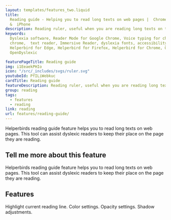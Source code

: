 ```yaml
---
layout: templates/features_two.liquid
title:
  Reading guide - Helping you to read long texts on web pages |  Chrome, Firefox, Edge, iPad
  &  iPhone
description: Reading ruler, useful when you are reading long texts on the web.
keywords:
  Dyslexia software, Reader Mode for Google Chrome, Voice typing for chrome, Text to speech for
  chrome,  text reader, Immersive Reader, dyslexia fonts, accessibility software, dyslexia software,
  Helperbird for Edge, Helperbird for Firefox, Helperbird for Chrome, Opendyslexic for Chrome,
  OpenDyslexic

featurePageTitle: Reading guide
img: i1EeaekPHIo
icon: "/src/_includes/svgs/ruler.svg"
youtubeId: PfILiWebkuc
cardTitle: Reading guide
featureDescription: Reading ruler, useful when you are reading long texts on the web.
group: reading
tags: 
  - features
  - reading
link: reading
url: features/reading-guide/
---
```


Helperbirds reading guide feature helps you to read long texts on web pages. This tool can assist dyslexic readers to keep their place on the page they are reading.


## Tell me more about this feature

Helperbirds reading guide feature helps you to read long texts on web pages. This tool can assist dyslexic readers to keep their place on the page they are reading.


## Features
       
Highlight current reading line.
Color settings.
Opacity settings.
Shadow adjustments.
      
